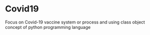 # Covid19
Focus on Covid-19 vaccine system or process and using class object concept of python programming language
